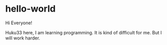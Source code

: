 # hello-world

Hi Everyone!

Huku33 here, I am learning programming.
It is kind of difficult for me.
But I will work harder.

